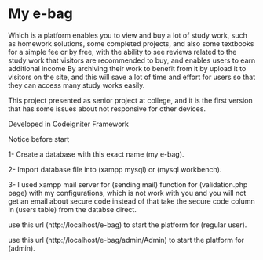 # My e-bag

Which is a platform enables you to view and buy a lot of study work, such as homework solutions, some completed projects, and also some textbooks for a simple fee or by free, with the ability to see reviews related to the study work that visitors are recommended to buy, and enables users to earn additional income By archiving their work to benefit from it by upload it to visitors on the site, and this will save a lot of time and effort for users so that they can access many study works easily.

This project presented as senior project at college, and it is the first version that has some issues about not responsive for other devices.

Developed in Codeigniter Framework
 
Notice before start

1- Create a database with this exact name (my e-bag).

2- Import database file into (xampp mysql) or (mysql workbench).

3- I used xampp mail server for (sending mail) function for (validation.php page) with my configurations, which is not work with you and you will not get an email about secure code instead of that take the secure code column in (users table) from the databse direct.


use this url (http://localhost/e-bag) to start the platform for (regular user).

use this url (http://localhost/e-bag/admin/Admin) to start the platform for (admin).
